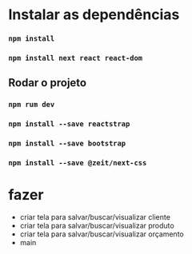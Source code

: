 # Instalar as dependências
### `npm install`
### `npm install next react react-dom`
## Rodar o projeto
### `npm rum dev`
### `npm install --save reactstrap`
### `npm install --save bootstrap` 
### `npm install --save @zeit/next-css`

# fazer
* criar tela para salvar/buscar/visualizar cliente
* criar tela para salvar/buscar/visualizar produto
* criar tela para salvar/buscar/visualizar orçamento 
* main
